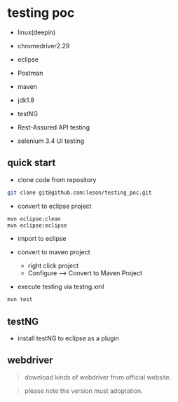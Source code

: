 # testing poc
- linux(deepin)  
- chromedriver2.29 
- eclipse 
- Postman 
- maven 

- jdk1.8
- testNG 
- Rest-Assured API testing
- selenium 3.4 UI testing

## quick start
- clone code from repository
```bash
git clone git@github.com:leson/testing_poc.git
```
- convert to eclipse project
```bash
mvn eclipse:clean
mvn eclipse:eclipse
```

- import to eclipse
- convert to maven project
    - right click project 
    - Configure --> Convert to Maven Project
    
- execute testing via testng.xml
```bash
mvn test
``` 

## testNG
- install testNG to eclipse as a plugin

## webdriver 
> download kinds of webdriver from official website.

> please note the version must adoptation.


